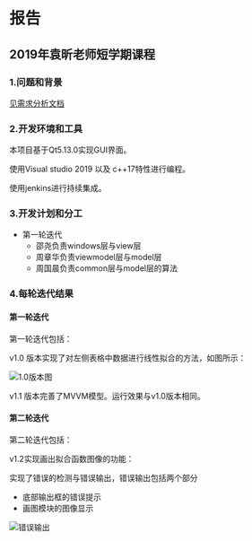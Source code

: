 # 报告

## 2019年袁昕老师短学期课程

### 1.问题和背景

[见需求分析文档]([https://github.com/Yao-Shao/Experiment/blob/dev/demand_analysis/%E7%9B%B4%E8%A7%82%E8%AE%BE%E7%82%B9%E6%9B%B2%E7%BA%BF%E6%8B%9F%E5%90%88%E5%BC%80%E9%A2%98%E6%8A%A5%E5%91%8A.md](https://github.com/Yao-Shao/Experiment/blob/dev/demand_analysis/直观设点曲线拟合开题报告.md))

### 2.开发环境和工具

本项目基于Qt5.13.0实现GUI界面。

使用Visual studio 2019 以及 c++17特性进行编程。

使用jenkins进行持续集成。

### 3.开发计划和分工

* 第一轮迭代
  * 邵尧负责windows层与view层
  * 周章华负责viewmodel层与model层
  * 周国晨负责common层与model层的算法

### 4.每轮迭代结果

#### 第一轮迭代

第一轮迭代包括：

v1.0 版本实现了对左侧表格中数据进行线性拟合的方法，如图所示：

![1.0版本图](https://github.com/zhou317/Experiment/blob/dev/img_of_repo/first_iter_01.png)

v1.1 版本完善了MVVM模型。运行效果与v1.0版本相同。

#### 第二轮迭代

第二轮迭代包括：

v1.2实现画出拟合函数图像的功能：



实现了错误的检测与错误输出，错误输出包括两个部分

* 底部输出框的错误提示
* 画图模块的图像显示

![错误输出](https://github.com/zhou317/Experiment/blob/dev/img_of_repo/error.png)